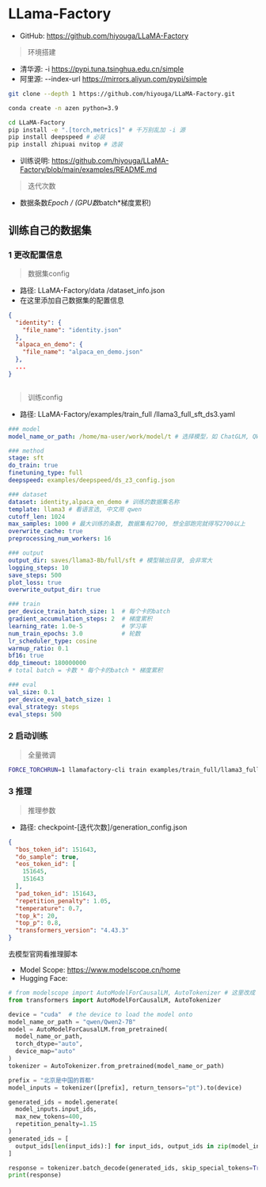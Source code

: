 # LLama-Factory

- GitHub: https://github.com/hiyouga/LLaMA-Factory
>环境搭建
- 清华源: -i https://pypi.tuna.tsinghua.edu.cn/simple 
- 阿里源: --index-url https://mirrors.aliyun.com/pypi/simple
```sh
git clone --depth 1 https://github.com/hiyouga/LLaMA-Factory.git

conda create -n azen python=3.9

cd LLaMA-Factory
pip install -e ".[torch,metrics]" # 千万别乱加 -i 源
pip install deepspeed # 必装
pip install zhipuai nvitop # 选装
```


- 训练说明: https://github.com/hiyouga/LLaMA-Factory/blob/main/examples/README.md

>迭代次数
- 数据条数*Epoch / (GPU数*batch*梯度累积)

## 训练自己的数据集
### 1 更改配置信息
>数据集config
- 路径: LLaMA-Factory/data
/dataset_info.json
- 在这里添加自己数据集的配置信息
```json
{
  "identity": {
    "file_name": "identity.json"
  },
  "alpaca_en_demo": {
    "file_name": "alpaca_en_demo.json"
  },
  ...
}
```

```yaml

```

>训练config
- 路径: LLaMA-Factory/examples/train_full
/llama3_full_sft_ds3.yaml
```yaml
### model
model_name_or_path: /home/ma-user/work/model/t # 选择模型，如 ChatGLM, QWen

### method
stage: sft
do_train: true
finetuning_type: full
deepspeed: examples/deepspeed/ds_z3_config.json

### dataset
dataset: identity,alpaca_en_demo # 训练的数据集名称
template: llama3 # 看语言选, 中文用 qwen
cutoff_len: 1024
max_samples: 1000 # 最大训练的条数, 数据集有2700, 想全部跑完就得写2700以上
overwrite_cache: true
preprocessing_num_workers: 16

### output
output_dir: saves/llama3-8b/full/sft # 模型输出目录, 会非常大
logging_steps: 10
save_steps: 500
plot_loss: true
overwrite_output_dir: true

### train
per_device_train_batch_size: 1  # 每个卡的batch
gradient_accumulation_steps: 2  # 梯度累积
learning_rate: 1.0e-5           # 学习率
num_train_epochs: 3.0           # 轮数
lr_scheduler_type: cosine
warmup_ratio: 0.1
bf16: true
ddp_timeout: 180000000
# total batch = 卡数 * 每个卡的batch * 梯度累积

### eval
val_size: 0.1
per_device_eval_batch_size: 1
eval_strategy: steps
eval_steps: 500
```

### 2 启动训练
>全量微调
```sh
FORCE_TORCHRUN=1 llamafactory-cli train examples/train_full/llama3_full_sft_ds3.yaml
```

### 3 推理
>推理参数
- 路径: checkpoint-[迭代次数]/generation_config.json
```json
{
  "bos_token_id": 151643,
  "do_sample": true,
  "eos_token_id": [
    151645,
    151643
  ],
  "pad_token_id": 151643,
  "repetition_penalty": 1.05,
  "temperature": 0.7,
  "top_k": 20,
  "top_p": 0.8,
  "transformers_version": "4.43.3"
}
```

去模型官网看推理脚本
- Model Scope: https://www.modelscope.cn/home
- Hugging Face: 

```py
# from modelscope import AutoModelForCausalLM, AutoTokenizer # 这里改成 transformers
from transformers import AutoModelForCausalLM, AutoTokenizer

device = "cuda"  # the device to load the model onto
model_name_or_path = "qwen/Qwen2-7B"
model = AutoModelForCausalLM.from_pretrained(
  model_name_or_path,
  torch_dtype="auto",
  device_map="auto"
)
tokenizer = AutoTokenizer.from_pretrained(model_name_or_path)

prefix = "北京是中国的首都"
model_inputs = tokenizer([prefix], return_tensors="pt").to(device)

generated_ids = model.generate(
  model_inputs.input_ids,
  max_new_tokens=400,
  repetition_penalty=1.15
)
generated_ids = [
  output_ids[len(input_ids):] for input_ids, output_ids in zip(model_inputs.input_ids, generated_ids)
]

response = tokenizer.batch_decode(generated_ids, skip_special_tokens=True)[0]
print(response)
```
